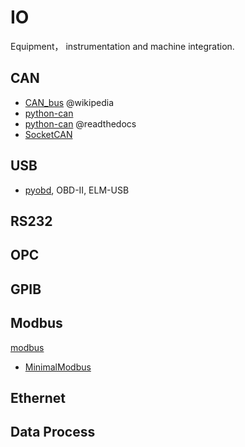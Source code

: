 

# IO

Equipment， instrumentation and machine integration.

## CAN

- [CAN_bus](http://en.wikipedia.org/wiki/CAN_bus) @wikipedia
- [python-can](https://bitbucket.org/hardbyte/python-can)
- [python-can](https://python-can.readthedocs.org/en/latest/) @readthedocs
- [SocketCAN](https://en.wikipedia.org/wiki/SocketCAN)

## USB

- [pyobd](http://www.obdtester.com/pyobd), OBD-II, ELM-USB

## RS232

## OPC

## GPIB

## Modbus

[modbus](http://www.modbus.com/)

- [MinimalModbus](https://pypi.python.org/pypi/MinimalModbus/)

## Ethernet

## Data Process


